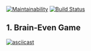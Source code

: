 [![Maintainability](https://api.codeclimate.com/v1/badges/93f3130066d923149e5c/maintainability)](https://codeclimate.com/github/vladsad/project-lvl1-s376/maintainability) [![Build Status](https://travis-ci.com/vladsad/project-lvl1-s376.svg?branch=master)](https://travis-ci.com/vladsad/project-lvl1-s376)

## 1. Brain-Even Game

[![asciicast](https://asciinema.org/a/OEehvJKUb1TBInmkobbsIqqYj.svg)](https://asciinema.org/a/OEehvJKUb1TBInmkobbsIqqYj)
